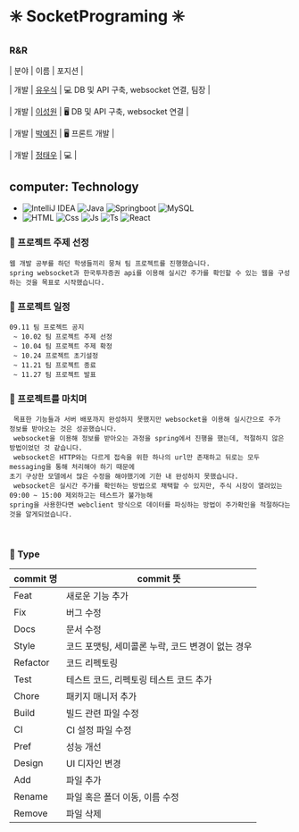 # ✳️ SocketPrograming ✳️

### R&R

| 분야 | 이름 | 포지션 |

| 개발 | [유우식](https://github.com/YWSIK) | 💻 DB 및 API 구축, websocket 연결, 팀장 |

| 개발 | [이성원](https://github.com/lsw71311) | 🖥️ DB 및 API 구축, websocket 연결 |

| 개발 | [박예진](https://github.com/uiop5809) | 🖥️ 프론트 개발 |

| 개발 | [정태우](https://github.com/taewoojeong) | 💻 |


## computer: Technology
- ![IntelliJ IDEA](https://img.shields.io/badge/IntelliJ%20IDEA-000000.svg?style=flat-square&logo=intellij-idea&logoColor=white)  ![Java](https://img.shields.io/badge/Java-%23ED8B00.svg?style=flat-square&logo=Java&logoColor=white) ![Springboot](https://img.shields.io/badge/Springboot-6DB33F?style=flat-square&logo=springboot&logoColor=white) ![MySQL](https://img.shields.io/badge/MySQL-%2300f.svg?style=flat-square&logo=mysql&logoColor=white)
- ![HTML](https://camo.githubusercontent.com/989c72c75f8e78ca3d5f8faf7d6d50228c2154b400a1280c36dff4d62783fadd/68747470733a2f2f696d672e736869656c64732e696f2f62616467652f48544d4c352d4533344632363f7374796c653d666c6174266c6f676f3d48544d4c35266c6f676f436f6c6f723d7768697465) ![Css](https://camo.githubusercontent.com/79fe43df22a9d1011a93608949644a2676fb125b92192462dc5ae33558f69d14/68747470733a2f2f696d672e736869656c64732e696f2f62616467652f435353332d3135373242363f7374796c653d666c6174266c6f676f3d43535333266c6f676f436f6c6f723d7768697465)  ![Js](https://camo.githubusercontent.com/0ac526200358c3cd09ca0eae4bc7149282c173b5fb1de1636715f18b9ab346ba/68747470733a2f2f696d672e736869656c64732e696f2f62616467652f4a6176615363726970742d4637444631453f7374796c653d666c6174266c6f676f3d4a617661536372697074266c6f676f436f6c6f723d7768697465) ![Ts](https://camo.githubusercontent.com/17131306fc490286432e1148ea92ac1754363621a9d185bf613ad6e0f4d33a96/68747470733a2f2f696d672e736869656c64732e696f2f62616467652f547970655363726970742d3331373843363f7374796c653d666c6174266c6f676f3d54797065536372697074266c6f676f436f6c6f723d7768697465) ![React](https://camo.githubusercontent.com/835b9feec81fd42c824d27ac734bfcabb61fa43c4b3b166fe89adf5bd06b079c/68747470733a2f2f696d672e736869656c64732e696f2f62616467652f52656163742d3631444146423f7374796c653d666c6174266c6f676f3d5265616374266c6f676f436f6c6f723d7768697465)

### **📗 프로젝트 주제 선정**
    웹 개발 공부를 하던 학생들끼리 뭉쳐 팀 프로젝트를 진행했습니다.
    spring websocket과 한국투자증권 api를 이용해 실시간 주가를 확인할 수 있는 웹을 구성하는 것을 목표로 시작했습니다.

### **📗 프로젝트 일정**
    09.11 팀 프로젝트 공지
     ~ 10.02 팀 프로젝트 주제 선정
     ~ 10.04 팀 프로젝트 주제 확정
     ~ 10.24 프로젝트 초기설정
     ~ 11.21 팀 프로젝트 종료
     ~ 11.27 팀 프로젝트 발표

### **📗 프로젝트를 마치며**
     목표한 기능들과 서버 배포까지 완성하지 못했지만 websocket을 이용해 실시간으로 주가 정보를 받아오는 것은 성공했습니다.
     websocket을 이용해 정보를 받아오는 과정을 spring에서 진행을 했는데, 적절하지 않은 방법이었던 것 같습니다.
     websocket은 HTTP와는 다르게 접속을 위한 하나의 url만 존재하고 뒤로는 모두 messaging을 통해 처리해야 하기 때문에
    초기 구상한 모델에서 많은 수정을 해야했기에 기한 내 완성하지 못했습니다.
     websocket은 실시간 주가를 확인하는 방법으로 채택할 수 있지만, 주식 시장이 열려있는 09:00 ~ 15:00 제외하고는 테스트가 불가능해
    spring을 사용한다면 webclient 방식으로 데이터를 파싱하는 방법이 주가확인을 적절하다는 것을 알게되었습니다.

<br>

[//]: # (## 🔖 Naming Rules)

[//]: # ()
[//]: # (Java)

[//]: # (- Class & Interface: `UpperCamelCase`)

[//]: # (    - Class 이름은 일반적으로 명사, 명사구)

[//]: # (    - Interface 이름은 명사, 명사구도 되지만 형용사, 형용사구도 됨)

[//]: # (- Package: `Lowercase` 복합단어 사용 금지)

[//]: # (- Method & Parameter: `LowerCamelCase`)

[//]: # (    - Method 이름은 동사, 동사구)

[//]: # (- Constant: `UpperSnakeCase`)

[//]: # (    - 모두 대문자로 밑줄&#40;_&#41;로 각 단어 구분)

[//]: # (- Non-constant field names & Local variable: `LowerCamelCase`)

[//]: # (- Camel case: defined)

[//]: # (    - 구를 일반 ASCII로 변환하고 어퍼스트로피 제거)

[//]: # (    - 단어로 나누고 공백과 나머지 구두점으로 분리)

[//]: # (    - 각 단어를 `UpperCamelCase`로 표시하거나 첫 단어 제외한 각 단어는 `LowerCamelCase`)

[//]: # (    - 모든 단어를 단일 식별자로 결합)

[//]: # ()
[//]: # (<br>)



### 📌 Type

| commit 명 | commit 뜻 |
| --- | --- |
| Feat | 새로운 기능 추가 |
| Fix | 버그 수정 |
| Docs | 문서 수정 |
| Style | 코드 포맷팅, 세미콜론 누락, 코드 변경이 없는 경우 |
| Refactor | 코드 리펙토링 |
| Test | 테스트 코드, 리펙토링 테스트 코드 추가 |
| Chore | 패키지 매니저 추가 |
| Build | 빌드 관련 파일 수정 |
| CI | CI 설정 파일 수정 |
| Pref | 성능 개선 |
| Design | UI 디자인 변경 |
| Add | 파일 추가 |
| Rename | 파일 혹은 폴더 이동, 이름 수정 |
| Remove | 파일 삭제 |
